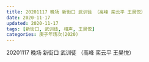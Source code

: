 ```yaml
---
title: 20201117 晚场 新街口 武训徒 （高峰 栾云平 王昊悦） 
date: 2020-11-17
updated: 2020-11-17
tags: [新街口, 武训徒, 相声, 王昊悦]
categories: 庚子年场次(2020)  
---
```

20201117 晚场 新街口 武训徒 （高峰 栾云平 王昊悦）


